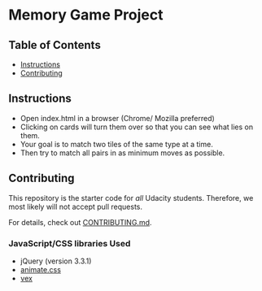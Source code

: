 # Memory Game Project

## Table of Contents

* [Instructions](#instructions)
* [Contributing](#contributing)

## Instructions

* Open index.html in a browser (Chrome/ Mozilla preferred)
* Clicking on cards  will turn them over so that you can see what lies on them. 
* Your goal is to match two tiles of the same type at a time.
* Then try to match all pairs in as minimum moves as possible.

## Contributing

This repository is the starter code for _all_ Udacity students. Therefore, we most likely will not accept pull requests.

For details, check out [CONTRIBUTING.md](CONTRIBUTING.md).


### JavaScript/CSS libraries Used

* jQuery (version 3.3.1)
* [animate.css](https://github.com/daneden/animate.css)
* [vex](http://github.hubspot.com/vex/)
